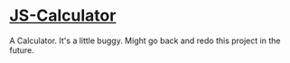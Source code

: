 # [JS-Calculator](https://xahooligan.github.io/JS-Calculator/)
A Calculator. It's a little buggy. Might go back and redo this project in the future.
